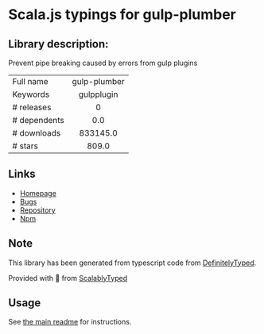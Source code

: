 
# Scala.js typings for gulp-plumber


## Library description:
Prevent pipe breaking caused by errors from gulp plugins

|                    |                 |
| ------------------ | :-------------: |
| Full name          | gulp-plumber |
| Keywords           | gulpplugin |
| # releases         | 0 |
| # dependents       | 0.0 |
| # downloads        | 833145.0 |
| # stars            | 809.0 |

## Links
- [Homepage](https://github.com/floatdrop/gulp-plumber)
- [Bugs](https://github.com/floatdrop/gulp-plumber/issues)
- [Repository](https://github.com/floatdrop/gulp-plumber)
- [Npm](https://www.npmjs.com/package/gulp-plumber)
    


## Note
This library has been generated from typescript code from [DefinitelyTyped](https://definitelytyped.org).

Provided with :purple_heart: from [ScalablyTyped](https://github.com/oyvindberg/ScalablyTyped)

## Usage
See [the main readme](../../readme.md) for instructions.


